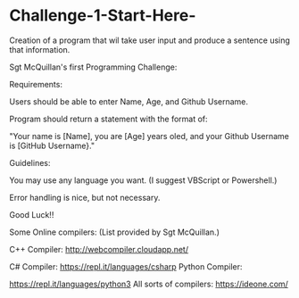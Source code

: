 # Challenge-1-Start-Here-
Creation of a program that wil take user input and produce a sentence using that information.

Sgt McQuillan's first Programming Challenge:

Requirements:

  Users should be able to enter Name, Age, and Github Username.
  
  Program should return a statement with the format of:
  
  "Your name is [Name], you are [Age] years oled, and your Github Username is [GitHub Username}."
  
  
Guidelines:

  You may use any language you want. (I suggest VBScript or Powershell.) 
  
  Error handling is nice, but not necessary.
  
  Good Luck!!
  
  
  
Some Online compilers: (List provided by Sgt McQuillan.)
 
C++ Compiler: http://webcompiler.cloudapp.net/


C# Compiler: https://repl.it/languages/csharp Python
Compiler: 


https://repl.it/languages/python3 All sorts of compilers:
https://ideone.com/


